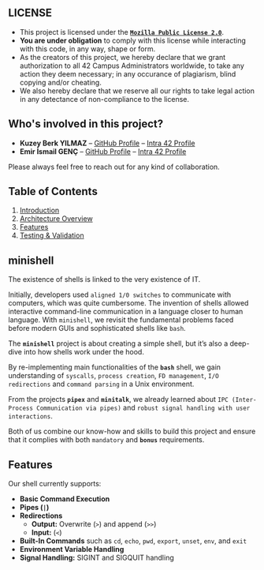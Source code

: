 ## LICENSE

- This project is licensed under the [**`Mozilla Public License 2.0`**](LICENSE).
- **You are under obligation** to comply with this license while interacting with this code, in any way, shape or form. 
- As the creators of this project, we hereby declare that we grant authorization to all 42 Campus Administrators worldwide, to take any action they deem necessary; in any occurance of plagiarism, blind copying and/or cheating. 
- We also hereby declare that we reserve all our rights to take legal action in any detectance of non-compliance to the license. 

## Who's involved in this project?

- **Kuzey Berk YILMAZ** – [GitHub Profile](https://github.com/gm-infinite) – [Intra 42 Profile](https://profile.intra.42.fr/users/kuzyilma)
- **Emir İsmail GENÇ** – [GitHub Profile](https://github.com/thecloudrazor) – [Intra 42 Profile](https://profile.intra.42.fr/users/emgenc)

Please always feel free to reach out for any kind of collaboration.

## Table of Contents

1. [Introduction](#minishell)
2. [Architecture Overview](#architecture-overview)
3. [Features](#features)
4. [Testing & Validation](#test-cases)

## minishell

The existence of shells is linked to the very existence of IT. 

Initially, developers used `aligned 1/0 switches` to communicate with computers, which was quite cumbersome. The invention of shells allowed interactive command-line communication in a language closer to human language. With `minishell`, we revisit the fundamental problems faced before modern GUIs and sophisticated shells like `bash`.

The **`minishell`** project is about creating a simple shell, but it’s also a deep-dive into how shells work under the hood. 

By re-implementing main functionalities of the **`bash`** shell, we gain understanding of `syscalls`, `process creation`, `FD management`, `I/O redirections` and `command parsing` in a Unix environment.

From the projects **`pipex`** and **`minitalk`**, we already learned about `IPC (Inter-Process Communication via pipes)` and `robust signal handling with user interactions`. 

Both of us combine our know-how and skills to build this project and ensure that it complies with both `mandatory` and **`bonus`** requirements.

## Features

Our shell currently supports:

- **Basic Command Execution**
- **Pipes (`|`)**
- **Redirections**
  - **Output:** Overwrite (`>`) and append (`>>`)
  - **Input:** (`<`)
- **Built-In Commands** such as `cd`, `echo`, `pwd`, `export`, `unset`, `env`, and `exit`
- **Environment Variable Handling**
- **Signal Handling:** SIGINT and SIGQUIT handling